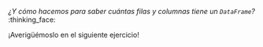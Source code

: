 _¿Y cómo hacemos para saber cuántas filas y columnas tiene un `DataFrame`?_ :thinking_face:

¡Averigüémoslo en el siguiente ejercicio!
